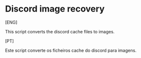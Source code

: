 # Discord image recovery

[ENG]

This script converts the discord cache files to images.

[PT]

Este script converte os ficheiros cache do discord para imagens.

